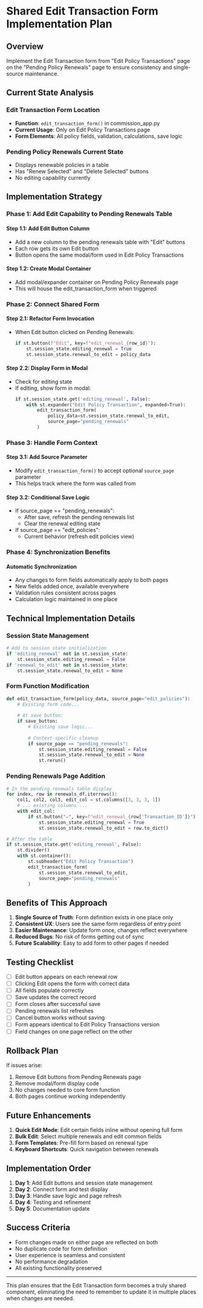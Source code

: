 # Shared Edit Transaction Form Implementation Plan

## Overview
Implement the Edit Transaction form from "Edit Policy Transactions" page on the "Pending Policy Renewals" page to ensure consistency and single-source maintenance.

## Current State Analysis

### Edit Transaction Form Location
- **Function**: `edit_transaction_form()` in commission_app.py
- **Current Usage**: Only on Edit Policy Transactions page
- **Form Elements**: All policy fields, validation, calculations, save logic

### Pending Policy Renewals Current State
- Displays renewable policies in a table
- Has "Renew Selected" and "Delete Selected" buttons
- No editing capability currently

## Implementation Strategy

### Phase 1: Add Edit Capability to Pending Renewals Table

#### Step 1.1: Add Edit Button Column
- Add a new column to the pending renewals table with "Edit" buttons
- Each row gets its own Edit button
- Button opens the same modal/form used in Edit Policy Transactions

#### Step 1.2: Create Modal Container
- Add modal/expander container on Pending Policy Renewals page
- This will house the edit_transaction_form when triggered

### Phase 2: Connect Shared Form

#### Step 2.1: Refactor Form Invocation
- When Edit button clicked on Pending Renewals:
  ```python
  if st.button(f"Edit", key=f"edit_renewal_{row_id}"):
      st.session_state.editing_renewal = True
      st.session_state.renewal_to_edit = policy_data
  ```

#### Step 2.2: Display Form in Modal
- Check for editing state
- If editing, show form in modal:
  ```python
  if st.session_state.get('editing_renewal', False):
      with st.expander("Edit Policy Transaction", expanded=True):
          edit_transaction_form(
              policy_data=st.session_state.renewal_to_edit,
              source_page="pending_renewals"
          )
  ```

### Phase 3: Handle Form Context

#### Step 3.1: Add Source Parameter
- Modify `edit_transaction_form()` to accept optional `source_page` parameter
- This helps track where the form was called from

#### Step 3.2: Conditional Save Logic
- If source_page == "pending_renewals":
  - After save, refresh the pending renewals list
  - Clear the renewal editing state
- If source_page == "edit_policies":
  - Current behavior (refresh edit policies view)

### Phase 4: Synchronization Benefits

#### Automatic Synchronization
- Any changes to form fields automatically apply to both pages
- New fields added once, available everywhere
- Validation rules consistent across pages
- Calculation logic maintained in one place

## Technical Implementation Details

### Session State Management
```python
# Add to session state initialization
if 'editing_renewal' not in st.session_state:
    st.session_state.editing_renewal = False
if 'renewal_to_edit' not in st.session_state:
    st.session_state.renewal_to_edit = None
```

### Form Function Modification
```python
def edit_transaction_form(policy_data, source_page="edit_policies"):
    # Existing form code...
    
    # At save button:
    if save_button:
        # Existing save logic...
        
        # Context-specific cleanup
        if source_page == "pending_renewals":
            st.session_state.editing_renewal = False
            st.session_state.renewal_to_edit = None
            st.rerun()
```

### Pending Renewals Page Addition
```python
# In the pending renewals table display
for index, row in renewals_df.iterrows():
    col1, col2, col3, edit_col = st.columns([3, 3, 3, 1])
    # ... existing columns ...
    with edit_col:
        if st.button("✏️", key=f"edit_renewal_{row['Transaction_ID']}"):
            st.session_state.editing_renewal = True
            st.session_state.renewal_to_edit = row.to_dict()

# After the table
if st.session_state.get('editing_renewal', False):
    st.divider()
    with st.container():
        st.subheader("Edit Policy Transaction")
        edit_transaction_form(
            st.session_state.renewal_to_edit,
            source_page="pending_renewals"
        )
```

## Benefits of This Approach

1. **Single Source of Truth**: Form definition exists in one place only
2. **Consistent UX**: Users see the same form regardless of entry point
3. **Easier Maintenance**: Update form once, changes reflect everywhere
4. **Reduced Bugs**: No risk of forms getting out of sync
5. **Future Scalability**: Easy to add form to other pages if needed

## Testing Checklist

- [ ] Edit button appears on each renewal row
- [ ] Clicking Edit opens the form with correct data
- [ ] All fields populate correctly
- [ ] Save updates the correct record
- [ ] Form closes after successful save
- [ ] Pending renewals list refreshes
- [ ] Cancel button works without saving
- [ ] Form appears identical to Edit Policy Transactions version
- [ ] Field changes on one page reflect on the other

## Rollback Plan

If issues arise:
1. Remove Edit buttons from Pending Renewals page
2. Remove modal/form display code
3. No changes needed to core form function
4. Both pages continue working independently

## Future Enhancements

1. **Quick Edit Mode**: Edit certain fields inline without opening full form
2. **Bulk Edit**: Select multiple renewals and edit common fields
3. **Form Templates**: Pre-fill form based on renewal type
4. **Keyboard Shortcuts**: Quick navigation between renewals

## Implementation Order

1. **Day 1**: Add Edit buttons and session state management
2. **Day 2**: Connect form and test display
3. **Day 3**: Handle save logic and page refresh
4. **Day 4**: Testing and refinement
5. **Day 5**: Documentation update

## Success Criteria

- Form changes made on either page are reflected on both
- No duplicate code for form definition
- User experience is seamless and consistent
- No performance degradation
- All existing functionality preserved

---

This plan ensures that the Edit Transaction form becomes a truly shared component, eliminating the need to remember to update it in multiple places when changes are needed.